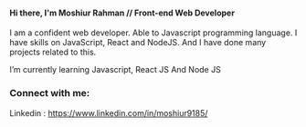 #### Hi there, I'm Moshiur Rahman // Front-end Web Developer

I am a confident web developer. Able to Javascript programming language. I have	skills on JavaScript, React and NodeJS. And I have done many projects related to this.

 I’m currently learning Javascript, React JS And Node JS
 
 ### Connect with me:
 Linkedin : https://www.linkedin.com/in/moshiur9185/
